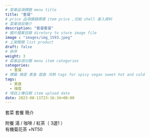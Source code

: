 ```yaml
---
# 菜單品項標題 menu title 
title: "套餐"
# price 品項價錢標價 item price ,交給 shell 差入資料
# 菜單項目簡介 
description: "套餐套餐"
# 圖片檔案目錄 diretory to store image file
image : "images/img_1593.jpeg"
# 上架開關 list product 
draft: false
# 排序
weight: 3
# 菜單品項分類 menu item categories 
categories:
  - 套餐
# 標籤 辣度 素食 甜食 冷熱 tags for spicy vegan sweet hot and cold 
tags:
  - 素食
  - 辣度
# 項目上傳日期 item upload date 
date: 2023-08-11T23:16:34+08:00
---
```


套菜 套餐 簡介

  附餐  湯 / 咖啡 / 紅茶（ 3選1 ）\
  有機菊花茶 +NT50
